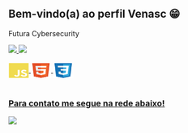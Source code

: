 ## Bem-vindo(a) ao perfil Venasc 😁
Futura Cybersecurity 

 <div>
   <a href="https://github.com/Venasc-venasc">
   <img height="180em" src="https://github-readme-stats.vercel.app/api?username=Venasc&show_icons=true&theme=ambient_gradient&include_all_commits=true&count_private=true"/>
   <img height="180em" src="https://github-readme-stats.vercel.app/api/top-langs/?username=Venasc&layout=compact&langs_count=6&theme=ambient_gradient"/>
</div>
    
<div style="display: inline_block"><br>
  <a href="FUTURAS HABILIDADES">
  <img align="center" alt="Js" height="30" width="40" src="https://raw.githubusercontent.com/devicons/devicon/master/icons/javascript/javascript-plain.svg">
  <img align="center" alt="HTML" height="30" width="40" src="https://raw.githubusercontent.com/devicons/devicon/master/icons/html5/html5-original.svg">
  <img align="center" alt="CSS" height="30" width="40" src="https://raw.githubusercontent.com/devicons/devicon/master/icons/css3/css3-original.svg">
</div>
 
<br>
 
### Para contato me segue na rede abaixo!
 
<div> 
  <a href="https://www.linkedin.com/in/veronicanascimento" target="_blank"><img src="https://img.shields.io/badge/-LinkedIn-%230077B5?style=for-the-badge&logo=linkedin&logoColor=white" target="_blank"></a>
</div>
